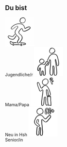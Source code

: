 ## Du bist

<label class="userselectioncontainer">
  <img onclick="updateSelection(this)" id="Jugendlicher" src="images/startpage/Jugendlicher.png"><br>Jugendliche/r
</label>
<label class="userselectioncontainer">
  <img onclick="updateSelection(this)" id="Eltern" src="images/startpage/Eltern.png"><br>Mama/Papa
</label>
<label class="userselectioncontainer">
  <img onclick="updateSelection(this)" id="Neu_in_Hsh" src="images/startpage/Neu_in_Hsh.png"><br>Neu in Hsh
</label>
<label class="userselectioncontainer">
  <img onclick="updateSelection(this)" id="Senior" src="images/startpage/Senior.png"><br>Senior/in
</label>
<br>
<div id="list_">
</div>

<script type="text/javascript">
  window.onload = function() { 
  	document.title = "Hsh4You";
    preloadLists();
    preloadImages();
  }
</script>
